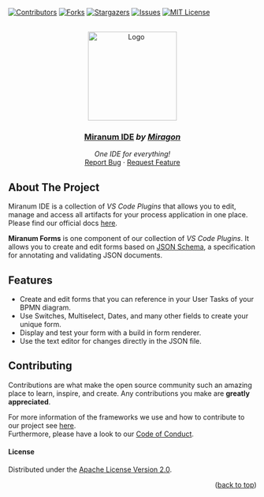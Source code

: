 <div id="top"></div>

<!-- PROJECT SHIELDS -->
[![Contributors][contributors-shield]][contributors-url]
[![Forks][forks-shield]][forks-url]
[![Stargazers][stars-shield]][stars-url]
[![Issues][issues-shield]][issues-url]
[![MIT License][license-shield]][license-url]
<!-- END OF PROJECT SHIELDS -->

<!-- PROJECT LOGO -->
<br />
<div align="center">
    <a href="#">
        <img src="https://raw.githubusercontent.com/FlowSquad/miranum-ide/feat/add_basic_readmes/images/miranum_logo.png" alt="Logo" height="180">
    </a>
    <h3 ><a href="https://miranum.com/">Miranum IDE</a> <i>by <a href="https://miragon.io/">Miragon</a></i></h3>
    <p>
        <i>One IDE for everything!</i>
        <br />
        <a href="https://github.com/FlowSquad/miranum-ide/issues">Report Bug</a>
        ·
        <a href="https://github.com/FlowSquad/miranum-ide/pulls">Request Feature</a>
    </p>
</div>


## About The Project

Miranum IDE is a collection of *VS Code Plugins* that allows you to edit, manage and access all artifacts for your 
process application in one place.
Please find our official docs [here](https://miranum.com/docs/components/miranum-ide/intro-miranum-ide).


**Miranum Forms** is one component of our collection of *VS Code Plugins*.
It allows you to create and edit forms based on [JSON Schema](https://json-schema.org/),
a specification for annotating and validating JSON documents. 

## Features

* Create and edit forms that you can reference in your User Tasks of your BPMN diagram.
* Use Switches, Multiselect, Dates, and many other fields to create your unique form.
* Display and test your form with a build in form renderer.
* Use the text editor for changes directly in the JSON file.

## Contributing

Contributions are what make the open source community such an amazing place to learn, inspire, and create.
Any contributions you make are **greatly appreciated**.

For more information of the frameworks we use and how to contribute to our project see [here](https://github.com/FlowSquad/miranum-ide/blob/main/README.md).  
Furthermore, please have a look to our [Code of Conduct](https://miranum.com/docs/components/contributing/).

#### License

Distributed under the [Apache License Version 2.0](https://github.com/FlowSquad/miranum-ide/blob/main/LICENSE).

<p align="right">(<a href="#top">back to top</a>)</p>

<!-- MARKDOWN LINKS & IMAGES -->
<!-- https://www.markdownguide.org/basic-syntax/#reference-style-links -->
[contributors-shield]: https://img.shields.io/github/contributors/FlowSquad/miranum-ide.svg?style=for-the-badge
[contributors-url]: https://github.com/FlowSquad/miranum-ide/graphs/contributors
[forks-shield]: https://img.shields.io/github/forks/FlowSquad/miranum-ide.svg?style=for-the-badge
[forks-url]: https://github.com/FlowSquad/miranum-ide/network/members
[stars-shield]: https://img.shields.io/github/stars/FlowSquad/miranum-ide.svg?style=for-the-badge
[stars-url]: https://github.com/FlowSquad/miranum-ide/stargazers
[issues-shield]: https://img.shields.io/github/issues/FlowSquad/miranum-ide.svg?style=for-the-badge
[issues-url]: https://github.com/FlowSquad/miranum-ide/issues
[license-shield]: https://img.shields.io/github/license/FlowSquad/miranum-ide.svg?style=for-the-badge
[license-url]: https://github.com/FlowSquad/miranum-ide/blob/main/LICENSE
